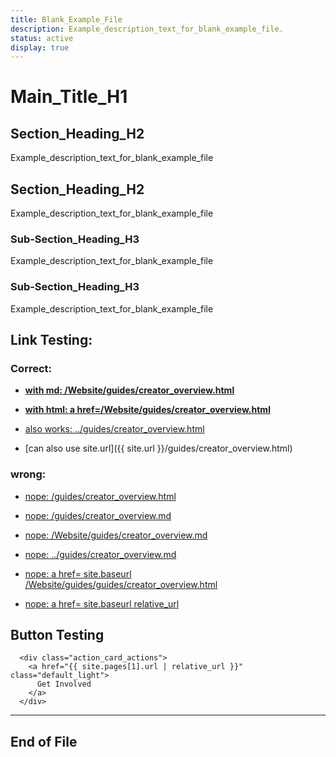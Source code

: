 ```yaml
---
title: Blank_Example_File
description: Example_description_text_for_blank_example_file.
status: active
display: true
---
```


# Main_Title_H1

## Section_Heading_H2
Example_description_text_for_blank_example_file

## Section_Heading_H2
Example_description_text_for_blank_example_file

### Sub-Section_Heading_H3
Example_description_text_for_blank_example_file

### Sub-Section_Heading_H3
Example_description_text_for_blank_example_file

## Link Testing:

### Correct: 

- **[with md: /Website/guides/creator_overview.html](/Website/guides/creator_overview.html)**
- <strong><a href="/Website/guides/creator_overview.html">with html: a href=/Website/guides/creator_overview.html</a></strong>

- [also works: ../guides/creator_overview.html](../guides/creator_overview.html)
- [can also use site.url]({{ site.url }}/guides/creator_overview.html)

### wrong: 

- [nope: /guides/creator_overview.html](/guides/creator_overview.html)
- [nope: /guides/creator_overview.md](guides/creator_overview.md)
- [nope: /Website/guides/creator_overview.md](/Website/guides/guides/creator_overview.md)
- [nope: ../guides/creator_overview.md](../guides/creator_overview.md)


- <a href="{{ site.baseurl }}/Website/guides/creator_overview.html">nope: a href= site.baseurl /Website/guides/guides/creator_overview.html</a>
- <a href="{{ site.baseurl | relative_url }}/Website/guides/creator_overview.html">nope: a href= site.baseurl relative_url</a>

## Button Testing

      <div class="action_card_actions">
        <a href="{{ site.pages[1].url | relative_url }}" class="default_light">
          Get Involved
        </a>
      </div>

---
## End of File
